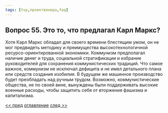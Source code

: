 ```yaml
---
tags: [tvp,проектвенера,faq]
---
```

## Вопрос 55. Это то, что предлагал Карл Маркс?

Хотя Карл Маркс обладал для своего времени блестящим умом, он не мог предвидеть методику и преимущества высокотехнологичной ресурсо-ориентированной экономики. Коммунизм предполагал наличие денег и труда, социальной стратификации и избрание руководителей для сохранения коммунистических традиций. Что самое важное, коммунизм не исключал дефицита и не имел детального плана или средств создания изобилия. В будущем же машинное производство будет преобладать над ручным трудом. Возможно, коммунистические общества, не по своей вине, вынуждены были поддерживать высокие военные расходы, чтобы защитить себя от вторжения фашизма и капитализма.

[<< пред](Вопрос%2054.%20Как%20Вы%20оцениваете%20роль%20робототехники%20в%20будущем.md) [оглавление](FAQ%20%D0%BF%D0%BE%20%D0%BF%D1%80%D0%BE%D0%B5%D0%BA%D1%82%D1%83%20%C2%AB%D0%92%D0%B5%D0%BD%D0%B5%D1%80%D0%B0%C2%BB.md) [след >>](Вопрос%2056.%20Чем%20Проект%20Венера%20отличается%20от%20коммунизма.md)